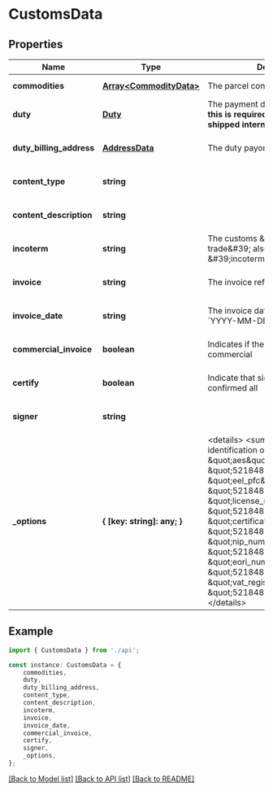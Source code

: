 # CustomsData


## Properties

Name | Type | Description | Notes
------------ | ------------- | ------------- | -------------
**commodities** | [**Array&lt;CommodityData&gt;**](CommodityData.md) | The parcel content items | [default to undefined]
**duty** | [**Duty**](Duty.md) | The payment details.&lt;br/&gt;         **Note that this is required for a Dutiable parcel shipped internationally.**          | [optional] [default to undefined]
**duty_billing_address** | [**AddressData**](AddressData.md) | The duty payor address. | [optional] [default to undefined]
**content_type** | **string** |  | [optional] [default to undefined]
**content_description** | **string** |  | [optional] [default to undefined]
**incoterm** | **string** | The customs \&#39;term of trade\&#39; also known as \&#39;incoterm\&#39; | [optional] [default to undefined]
**invoice** | **string** | The invoice reference number | [optional] [default to undefined]
**invoice_date** | **string** | The invoice date.&lt;br/&gt;         Date Format: &#x60;YYYY-MM-DD&#x60;          | [optional] [default to undefined]
**commercial_invoice** | **boolean** | Indicates if the shipment is commercial | [optional] [default to undefined]
**certify** | **boolean** | Indicate that signer certified confirmed all | [optional] [default to undefined]
**signer** | **string** |  | [optional] [default to undefined]
**_options** | **{ [key: string]: any; }** | &lt;details&gt;         &lt;summary&gt;Customs identification options.&lt;/summary&gt;          {             \&quot;aes\&quot;: \&quot;5218487281\&quot;,             \&quot;eel_pfc\&quot;: \&quot;5218487281\&quot;,             \&quot;license_number\&quot;: \&quot;5218487281\&quot;,             \&quot;certificate_number\&quot;: \&quot;5218487281\&quot;,             \&quot;nip_number\&quot;: \&quot;5218487281\&quot;,             \&quot;eori_number\&quot;: \&quot;5218487281\&quot;,             \&quot;vat_registration_number\&quot;: \&quot;5218487281\&quot;,         }         &lt;/details&gt;          | [optional] [default to undefined]

## Example

```typescript
import { CustomsData } from './api';

const instance: CustomsData = {
    commodities,
    duty,
    duty_billing_address,
    content_type,
    content_description,
    incoterm,
    invoice,
    invoice_date,
    commercial_invoice,
    certify,
    signer,
    _options,
};
```

[[Back to Model list]](../README.md#documentation-for-models) [[Back to API list]](../README.md#documentation-for-api-endpoints) [[Back to README]](../README.md)
